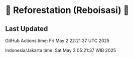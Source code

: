 
# 🌳 Reforestation (Reboisasi) 🌲

## Last Updated

GitHub Actions time: Fri May  2 22:21:37 UTC 2025

Indonesia/Jakarta time: Sat May  3 05:21:37 WIB 2025
